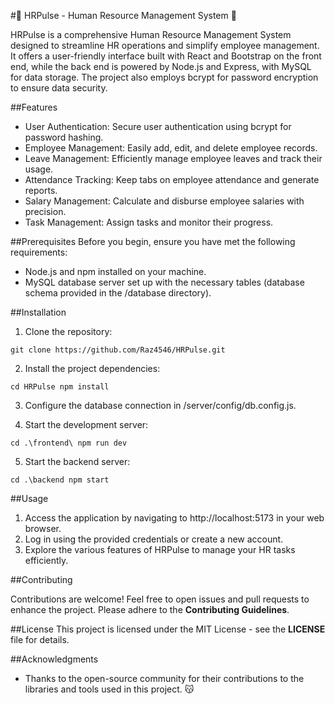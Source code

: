 #💯 HRPulse - Human Resource Management System 💯

HRPulse is a comprehensive Human Resource Management System designed to streamline HR operations and simplify employee management. It offers a user-friendly interface built with React and Bootstrap on the front end, while the back end is powered by Node.js and Express, with MySQL for data storage. The project also employs bcrypt for password encryption to ensure data security.

##Features

* User Authentication: Secure user authentication using bcrypt for password hashing.
* Employee Management: Easily add, edit, and delete employee records.
* Leave Management: Efficiently manage employee leaves and track their usage.
* Attendance Tracking: Keep tabs on employee attendance and generate reports.
* Salary Management: Calculate and disburse employee salaries with precision.
* Task Management: Assign tasks and monitor their progress.


##Prerequisites
Before you begin, ensure you have met the following requirements:

* Node.js and npm installed on your machine.
* MySQL database server set up with the necessary tables (database schema provided in the /database directory).

##Installation

1. Clone the repository:

`git clone https://github.com/Raz4546/HRPulse.git`

2. Install the project dependencies:

`cd HRPulse
npm install`

3. Configure the database connection in /server/config/db.config.js.

4. Start the development server:

`cd .\frontend\
npm run dev`

5. Start the backend server:

`cd .\backend
npm start`


##Usage

1. Access the application by navigating to http://localhost:5173 in your web browser.
2. Log in using the provided credentials or create a new account.
3. Explore the various features of HRPulse to manage your HR tasks efficiently.

##Contributing

Contributions are welcome! Feel free to open issues and pull requests to enhance the project. Please adhere to the **__Contributing Guidelines__**.

##License
This project is licensed under the MIT License - see the __**LICENSE**__ file for details.

##Acknowledgments
* Thanks to the open-source community for their contributions to the libraries and tools used in this project. 😽
